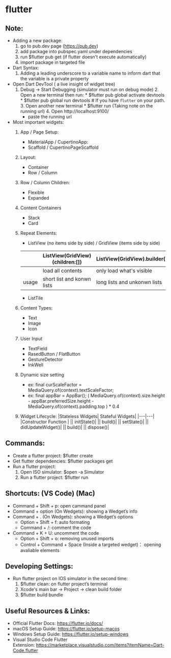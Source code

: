 # flutter

## Note:
  * Adding a new package:
    1. go to pub.dev page (https://pub.dev)
    2. add package into pubspec.yaml under dependencies   
    3. run $flutter pub get (if flutter doesn't execute automatically)
    4. import package in targeted file
  * Dart Syntax:
    1. Adding a leading underscore to a variable name to inform dart that the variable is a private property
  * Open Dart DevTool ( a live insight of widget tree)
    1. Debug -> Start Debugging (simulator must run on debug mode)
		2. Open a new terminal then run:
			  * $flutter pub global activate devtools
			  * $flutter pub global run devtools   # If you have `flutter` on your path.
		3. Open another new terminal
			  * $flutter run (Taking note on the running url)
		4. Open http://localhost:9100/
        * paste the running url 
  * Most important widgets: 
    1. App / Page Setup:
        * MaterialApp / CupertinoApp: 
        * Scaffold / CupertinoPageScaffold
    2. Layout:
        * Container
        * Row / Column
    3. Row / Column Children:
        * Flexible
        * Expanded
    4. Content Containers
        * Stack
        * Card
    5. Repeat Elements:
        * ListView (no items side by side) / GridView (items side by side)

        ||  ListView(GridView)(children:[]) |  ListView(GridView).builder()  |
        |---|---|---|
        ||   load all contents   |  only load what's visible |
        |usage| short list and konwn lists | long lists and unkonwn lists|

        * ListTile
    6. Content Types:
        * Text
        * Image
        * Icon
    7. User Input
        * TextField
        * RasedButton / FlatButton
        * GestureDetector
        * InkWell
    8. Dynamic size setting
        * ex: final curScaleFactor = MediaQuery.of(context).textScaleFactor;
        * ex: final appBar = AppBar();
            ( MediaQuery.of(context).size.height - appBar.preferredSize.height - MediaQuery.of(context).padding.top ) * 0.4
    9. Widget Lifecycle:
       |Stateless Widgets| Stateful Widgets|
       |---|---|
       |Constructor Function |
       || initState()|
       || build()|
       || setState()|
       || didUpdateWidget()|
       || build()|
       || dispose()|

## Commands: 
  * Create a flutter project: $flutter create <project name>
  * Get flutter dependencies: $flutter packages get
  * Run a flutter project:
    1. Open ISO simulator: $open -a Simulator
    2. Run a flutter project: $flutter run

## Shortcuts: (VS Code) (Mac)
  * Command + Shift + p: open cammand panel
  * Command + option (On Wedgets): showing a Wedget’s info
  * Command + . (On Wedgets): showing a Wedget’s options
	* Option + Shift + f: auto formating
	* Command + /: comment the code 
  * Command + K + U: uncomment the code
	* Option + Shift + o: removing unused imports
	* Control + Command + Space (Inside a targeted wedget)： opening avaliable elements

## Developing Settings:
  * Run flutter project on IOS simulator in the second time:
	  1. $flutter clean: on flutter project’s terminal
    2. Xcode's main bar -> Project -> clean build folder
	  3. $flutter build bundle
 
## Useful Resources & Links:
  * Official Flutter Docs: https://flutter.io/docs/
  * macOS Setup Guide: https://flutter.io/setup-macos
  * Windows Setup Guide: https://flutter.io/setup-windows
  * Visual Studio Code Flutter Extension: https://marketplace.visualstudio.com/items?itemName=Dart-Code.flutter